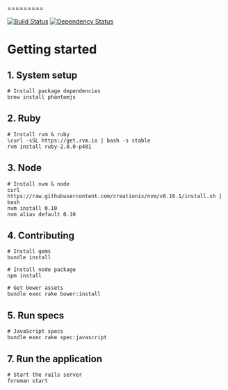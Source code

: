 =========

[![Build Status](https://travis-ci.org/alankehoe/rails-ui.svg?branch=master)](https://travis-ci.org/alankehoe/rails-ui)
[![Dependency Status](https://gemnasium.com/alankehoe/rails-ui.svg)](https://gemnasium.com/alankehoe/rails-ui)

# Getting started

## 1. System setup
   
    # Install package dependencies
    brew install phantomjs

## 2. Ruby

    # Install rvm & ruby
    \curl -sSL https://get.rvm.io | bash -s stable
    rvm install ruby-2.0.0-p481
    
## 3. Node

    # Install nvm & node
    curl https://raw.githubusercontent.com/creationix/nvm/v0.16.1/install.sh | bash
    nvm install 0.10
    nvm alias default 0.10

## 4. Contributing

    # Install gems
    bundle install
    
    # Install node package
    npm install
    
    # Get bower assets
    bundle exec rake bower:install

## 5. Run specs
    
    # JavaScript specs
    bundle exec rake spec:javascript

## 7. Run the application

    # Start the rails server
    foreman start